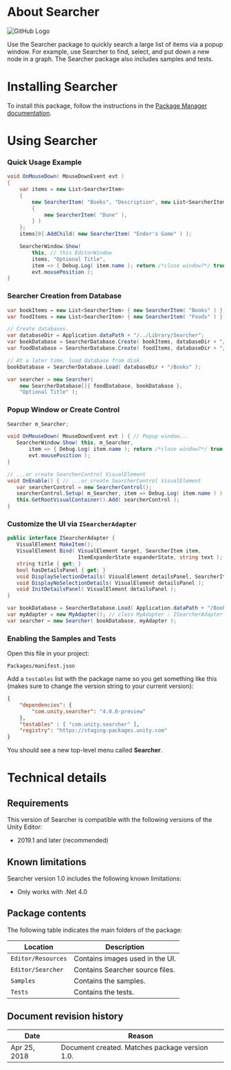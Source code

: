 # About Searcher

![GitHub Logo](/Documentation/images/quick_search.png)

Use the Searcher package to quickly search a large list of items via a popup window. For example, use Searcher to find, select, and put down a new node in a graph. The Searcher package also includes samples and tests.

# Installing Searcher

To install this package, follow the instructions in the [Package Manager documentation](https://docs.unity3d.com/Packages/com.unity.package-manager-ui@latest/index.html).

<a name="UsingPackageName"></a>
# Using Searcher

### Quick Usage Example

```csharp
void OnMouseDown( MouseDownEvent evt )
{
    var items = new List<SearcherItem>
    {
        new SearcherItem( "Books", "Description", new List<SearcherItem>()
        {
            new SearcherItem( "Dune" ),
        } )
    };
    items[0].AddChild( new SearcherItem( "Ender's Game" ) );

    SearcherWindow.Show(
        this, // this EditorWindow
        items, "Optional Title",
        item => { Debug.Log( item.name ); return /*close window?*/ true; },
        evt.mousePosition );
}
```

### Searcher Creation from Database

```csharp
var bookItems = new List<SearcherItem> { new SearcherItem( "Books" ) };
var foodItems = new List<SearcherItem> { new SearcherItem( "Foods" ) };

// Create databases.
var databaseDir = Application.dataPath + "/../Library/Searcher";
var bookDatabase = SearcherDatabase.Create( bookItems, databaseDir + "/Books" );
var foodDatabase = SearcherDatabase.Create( foodItems, databaseDir + "/Foods" );

// At a later time, load database from disk.
bookDatabase = SearcherDatabase.Load( databaseDir + "/Books" );

var searcher = new Searcher(
    new SearcherDatabase[]{ foodDatabase, bookDatabase },
    "Optional Title" );
```

### Popup Window or Create Control

```csharp
Searcher m_Searcher;

void OnMouseDown( MouseDownEvent evt ) { // Popup window...
   SearcherWindow.Show( this, m_Searcher,
       item => { Debug.Log( item.name ); return /*close window?*/ true; },
       evt.mousePosition );
}

// ...or create SearcherControl VisualElement
void OnEnable() { // ...or create SearcherControl VisualElement
   var searcherControl = new SearcherControl();
   searcherControl.Setup( m_Searcher, item => Debug.Log( item.name ) );
   this.GetRootVisualContainer().Add( searcherControl );
}
```

### Customize the UI via `ISearcherAdapter`

```csharp
public interface ISearcherAdapter {
   VisualElement MakeItem();
   VisualElement Bind( VisualElement target, SearcherItem item,
                       ItemExpanderState expanderState, string text );
   string title { get; }
   bool hasDetailsPanel { get; }
   void DisplaySelectionDetails( VisualElement detailsPanel, SearcherItem o );
   void DisplayNoSelectionDetails( VisualElement detailsPanel );
   void InitDetailsPanel( VisualElement detailsPanel );
}

var bookDatabase = SearcherDatabase.Load( Application.dataPath + "/Books" );
var myAdapter = new MyAdapter(); // class MyAdapter : ISearcherAdapter
var searcher = new Searcher( bookDatabase, myAdapter );

```

### Enabling the Samples and Tests

Open this file in your project:
```
Packages/manifest.json
```
Add a ```testables``` list with the package name so you get something like this (makes sure to change the version string to your current version):
```json
{
    "dependencies": {
        "com.unity.searcher": "4.0.0-preview"
    },
    "testables" : [ "com.unity.searcher" ],
    "registry": "https://staging-packages.unity.com"
}
```
You should see a new top-level menu called **Searcher**.

# Technical details
## Requirements

This version of Searcher is compatible with the following versions of the Unity Editor:

* 2019.1 and later (recommended)

## Known limitations

Searcher version 1.0 includes the following known limitations:

* Only works with .Net 4.0

## Package contents

The following table indicates the main folders of the package:

|Location|Description|
|---|---|
|`Editor/Resources`|Contains images used in the UI.|
|`Editor/Searcher`|Contains Searcher source files.|
|`Samples`|Contains the samples.|
|`Tests`|Contains the tests.|

## Document revision history

|Date|Reason|
|---|---|
|Apr 25, 2018|Document created. Matches package version 1.0.|

